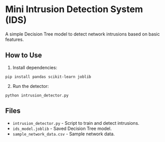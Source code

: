 # Mini Intrusion Detection System (IDS)

A simple Decision Tree model to detect network intrusions based on basic features.

## How to Use

1. Install dependencies:
```
pip install pandas scikit-learn joblib
```

2. Run the detector:
```
python intrusion_detector.py
```

## Files

- `intrusion_detector.py` - Script to train and detect intrusions.
- `ids_model.joblib` - Saved Decision Tree model.
- `sample_network_data.csv` - Sample network data.

